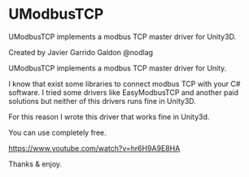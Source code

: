 # UModbusTCP
UModbusTCP implements a modbus TCP master driver for Unity3D.

Created by Javier Garrido Galdon @nodlag

UModbusTCP implements a modbus TCP master driver for Unity.

I know that exist some libraries to connect modbus TCP with your C# software. I tried some drivers like EasyModbusTCP and another paid solutions but neither of this drivers runs fine in Unity3D.

For this reason I wrote this driver that works fine in Unity3d.

You can use completely free.

https://www.youtube.com/watch?v=hr6H9A9E8HA

Thanks & enjoy.
